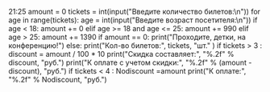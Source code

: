 21:25
amount = 0
tickets = int(input("Введите количество билетов:\n"))
for age in range(tickets):
    age = int(input("Введите возраст посетителя:\n"))
    if age < 18:
        amount += 0
    elif age >= 18 and age <= 25:
        amount += 990
    elif age > 25:
        amount += 1390
if amount == 0:
    print("Проходите, детки, на конференцию!")
else:
    print("Кол-во билетов:", tickets, "шт." )
if tickets > 3 :
    discount = amount / 100 * 10
    print("Скидка составляет:", "%.2f" % discount, "руб.")
    print("К оплате с учетом скидки:", "%.2f" % (amount -discount), "руб.")
if tickets < 4 :
    Nodiscount =amount
    print("К оплате:", "%.2f" % Nodiscount, "руб.")
  
